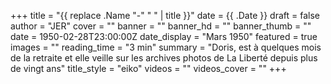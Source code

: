 +++
title = "{{ replace .Name "-" " " | title }}"
date = {{ .Date }}
draft = false
author = "JER"
cover = ""
banner = ""
banner_hd = ""
banner_thumb = ""
date = 1950-02-28T23:00:00Z
date_display = "Mars 1950"
featured = true
images = ""
reading_time = "3 min"
summary = "Doris, est à quelques mois de la retraite et elle veille sur les archives photos de La Liberté depuis plus de vingt ans"
title_style = "eiko"
videos = ""
videos_cover = ""
+++